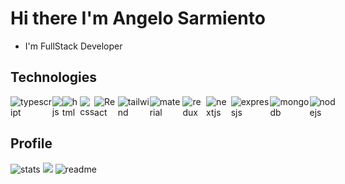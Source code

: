 # Hi there I'm Angelo Sarmiento

- I'm FullStack Developer
<h2>
Technologies
</h2>
<div style="display: flex;">
  <img src="https://img.shields.io/badge/TypeScript-007ACC?style=for-the-badge&logo=typescript&logoColor=white" alt="typescript" />
  <img src="https://img.shields.io/badge/JavaScript-323330?style=for-the-badge&logo=javascript&logoColor=F7DF1E" alt="js" />
  <img src="https://img.shields.io/badge/HTML5-E34F26?style=for-the-badge&logo=html5&logoColor=white" alt="html" />
  <img src="https://img.shields.io/badge/CSS3-1572B6?style=for-the-badge&logo=css3&logoColor=white" alt="css" />
  <img src="https://img.shields.io/badge/React-20232A?style=for-the-badge&logo=react&logoColor=61DAFB" alt="React" />
  <img src="https://img.shields.io/badge/Tailwind_CSS-38B2AC?style=for-the-badge&logo=tailwind-css&logoColor=white" alt="tailwind" />
  <img src="https://img.shields.io/badge/Material--UI-0081CB?style=for-the-badge&logo=material-ui&logoColor=white" alt="material" />
  <img src="https://img.shields.io/badge/Redux-593D88?style=for-the-badge&logo=redux&logoColor=white" alt="redux" />
  <img src="https://img.shields.io/badge/-Nextjs-000000?style=for-the-badge&logo=nextdotjs" alt="nextjs" />
  <img src="https://img.shields.io/badge/Express.js-404D59?style=for-the-badge" alt="expressjs" />
  <img src="https://img.shields.io/badge/MongoDB-4EA94B?logo=mongodb&logoColor=white&style=for-the-badge" alt="mongodb" />
  <img src="https://img.shields.io/badge/Node.js-43853D?logo=node.js&logoColor=white&style=for-the-badge" alt="nodejs" />
</div>

## Profile
<img src="https://github-readme-stats.vercel.app/api?username=LifeAsDev&theme=blue-green" alt="stats"  />
<a href="http://www.github.com/LifeAsDev"><img src="https://github-readme-streak-stats.herokuapp.com/?user=LifeAsDev&stroke=ffffff&background=1c1917&ring=0891b2&fire=0891b2&currStreakNum=ffffff&currStreakLabel=0891b2&sideNums=ffffff&sideLabels=ffffff&dates=ffffff&hide_border=true" /></a>
<img src="https://github-readme-stats.vercel.app/api/top-langs/?username=LifeAsDev&theme=blue-green" alt="readme"  />


